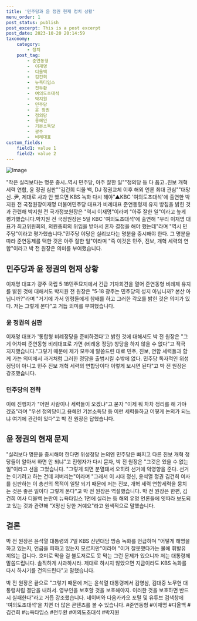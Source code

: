 ```yaml
---
title: '민주당과 윤 정권 현재 정치 상황'
menu_order: 1
post_status: publish
post_excerpt: This is a post excerpt
post_date: 2023-10-20 20:14:59
taxonomy:
    category:
        - 정치
    post_tag:
        - 준연동형
        -  이재명
        -  디올백
        -  김건희
        -  뉴욕타임스
        -  전두환
        -  여의도초대석
        -  박지원
        -  민주당
        -  윤 정권
        -  정의당
        -  용혜인
        -  기본소득당
        -  광주
        -  비례대표
custom_fields:
    field1: value 1
    field2: value 2
---
```


![Image](https://imgnews.pstatic.net/image/660/2024/02/06/0000055069_001_20240206155801700.png?type=w647)


"작은 실리보다는 명분 중시..역시 민주당, 아주 잘한 일""정의당 등 다 품고..진보 개혁 세력 연합, 윤 정권 심판""김건희 디올 백, DJ 정권교체 이후 해외 언론 최대 관심""대망신..尹, 제대로 사과 안 했으면 KBS 녹화 다시 해야"▲KBC '여의도초대석'에 출연한 박지원 전 국정원장이재명 더불어민주당 대표가 비례대표 준연동형제 유지 방침을 밝힌 것과 관련해 박지원 전 국가정보원장은 "역시 이재명"이라며 "아주 잘한 일"이라고 높게 평가했습니다.박지원 전 국정원장은 5일 KBC '여의도초대석'에 출연해 "우리 이재명 대표가 최고위원회의, 의원총회의 위임을 받아서 혼자 결정을 해야 했는데"라며 "역시 민주당"이라고 평가했습니다."민주당 야당은 실리보다는 명분을 중시해야 한다. 그 명분을 따라 준연동제를 택한 것은 아주 잘한 일"이라며 "즉 이것은 민주, 진보, 개혁 세력의 연합"이라고 박 전 원장은 의미를 부여했습니다.

## 민주당과 윤 정권의 현재 상황
이재명 대표가 광주 국립 5·18민주묘지에서 긴급 기자회견을 열어 준연동형 비례제 유지를 밝힌 것에 대해서도 박지원 전 원장은 "5·18 광주는 민주당의 성지 아닙니까? 본산 아닙니까?"라며 "거기에 가서 영령들에게 참배를 하고 그러한 각오를 밝힌 것은 의미가 있다. 저는 그렇게 본다"고 거듭 의미를 부여했습니다.

### 윤 정권의 심판
이재명 대표가 '통합형 비례정당을 준비하겠다'고 밝힌 것에 대해서도 박 전 원장은 "그게 어차피 준연동형 비례대표로 가면 (비례용 정당) 창당을 하지 않을 수 없다"고 적극 지지했습니다."그렇기 때문에 제가 모두에 말씀드린 대로 민주, 진보, 연합 세력들과 함께 가는 의미에서 과거처럼 그러한 정당을 출범시킬 수밖에 없다. 민주당 독자적인 위성정당이 아니고 민주 진보 개혁 세력의 연합당이다 이렇게 보시면 된다"고 박 전 원장은 강조했습니다.

### 민주당의 전략
이에 진행자가 "어떤 사람이나 세력들이 오겠냐"고 묻자 "이제 뭐 차차 정리를 해 가야겠죠"라며 "우선 정의당이고 용혜인 기본소득당 등 이런 세력들하고 어떻게 논의가 되느냐 여기에 관건이 있다"고 박 전 원장은 답했습니다.

## 윤 정권의 현재 문제
"실리보다 명분을 중시해야 한다면 위성정당 논의엔 민주당은 빠지고 다른 진보 개혁 정당들이 알아서 하면 안 되냐"고 진행자가 다시 묻자, 박 전 원장은 "그것은 있을 수 없는 일"이라고 선을 그었습니다. "그렇게 되면 분열돼서 오히려 선거에 악영향을 준다. 선거는 이기려고 하는 건데 저버리는"이라며 "그래서 이 시대 정신, 윤석열 정권 김건희 여사를 심판하는 이 총선의 목적이 일탈 되기 때문에 저는 진보, 개혁 세력 연합세력을 뭉치는 것은 좋은 일이다 그렇게 본다"고 박 전 원장은 역설했습니다. 박 전 원장은 한편, 김건희 여사 디올백 논란이 뉴욕타임스 1면에 실리는 등 해외 유명 언론들에 잇따라 보도되고 있는 것과 관련해 "X망신 당한 거예요"라고 원색적으로 말했습니다.

## 결론
박 전 원장은 윤석열 대통령의 7일 KBS 신년대담 방송 녹화를 언급하며 "어떻게 해명을 하고 있는지, 언급을 피하고 있는지 모르지만"이라며 "이거 잘못했다가는 불에 휘발유 끼얹는 겁니다. 호미로 막을 걸 불도저로도 못 막는 그런 문제가 있으니까 저는 대통령께 말씀드립니다. 솔직하게 사과하시라. 제대로 하시지 않았으면 지금이라도 KBS 녹화를 다시 하시기를 건의드린다"고 말했습니다. 

박 전 원장은 끝으로 "그렇기 때문에 저는 윤석열 대통령께서 김영삼, 김대중 노무현 대통령처럼 결단을 내려서. 영부인을 보호할 것을 보호해야지. 이러한 것을 보호하면 반드시 실패한다"라고 거듭 강조했습니다. 네이버와 다음카카오 포털 및 유튜브 검색창에 '여의도초대석'을 치면 더 많은 콘텐츠를 볼 수 있습니다. #준연동형 #이재명 #디올백 #김건희 #뉴욕타임스 #전두환 #여의도초대석 #박지원
